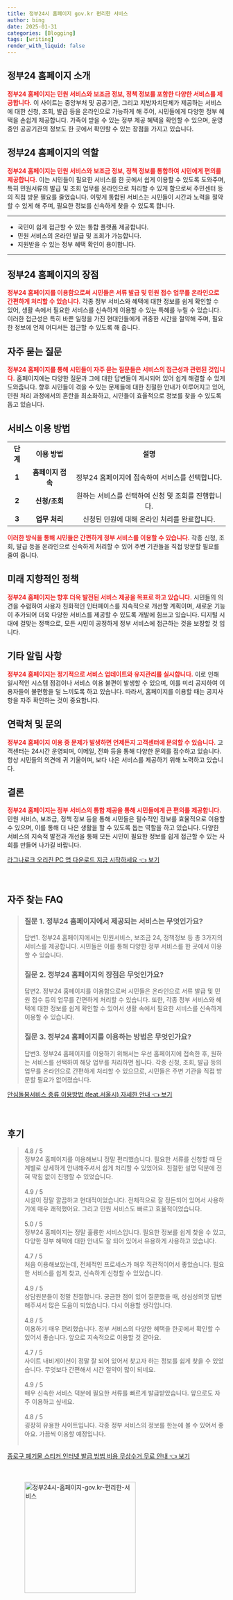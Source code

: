 ```yaml
---
title: 정부24시 홈페이지 gov.kr 편리한 서비스
author: bing
date: 2025-01-31
categories: [Blogging]
tags: [writing]
render_with_liquid: false
---
```



<h2 id='정부24_홈페이지_소개'>정부24 홈페이지 소개</h2>

<p><b><span style="color: #ee2323;">정부24 홈페이지는 민원 서비스와 보조금 정보, 정책 정보를 포함한 다양한 서비스를 제공합니다.</span></b> 이 사이트는 중앙부처 및 공공기관, 그리고 지방자치단체가 제공하는 서비스에 대한 신청, 조회, 발급 등을 온라인으로 가능하게 해 주어, 시민들에게 다양한 정부 혜택을 손쉽게 제공합니다. 가족이 받을 수 있는 정부 제공 혜택을 확인할 수 있으며, 운영 중인 공공기관의 정보도 한 곳에서 확인할 수 있는 장점을 가지고 있습니다.</p>

<h2 id='정부24_홈페이지의_역할'>정부24 홈페이지의 역할</h2>

<p><b><span style="color: #ee2323;">정부24 홈페이지는 민원 서비스와 보조금 정보, 정책 정보를 통합하여 시민에게 편의를 제공합니다.</span></b> 이는 시민들이 필요한 서비스를 한 곳에서 쉽게 이용할 수 있도록 도와주며, 특히 민원서류의 발급 및 조회 업무를 온라인으로 처리할 수 있게 함으로써 주민센터 등의 직접 방문 필요를 줄였습니다. 이렇게 통합된 서비스는 시민들이 시간과 노력을 절약할 수 있게 해 주며, 필요한 정보를 신속하게 찾을 수 있도록 합니다.</p>

<hr />

<ul>
    <li>국민이 쉽게 접근할 수 있는 통합 플랫폼 제공합니다.</li>
    <li>민원 서비스의 온라인 발급 및 조회가 가능합니다.</li>
    <li>지원받을 수 있는 정부 혜택 확인이 용이합니다.</li>
</ul>

<hr />

<h2 id='정부24_홈페이지의_장점'>정부24 홈페이지의 장점</h2>

<p><b><span style="color: #ee2323;">정부24 홈페이지를 이용함으로써 시민들은 서류 발급 및 민원 접수 업무를 온라인으로 간편하게 처리할 수 있습니다.</span></b> 각종 정부 서비스와 혜택에 대한 정보를 쉽게 확인할 수 있어, 생활 속에서 필요한 서비스를 신속하게 이용할 수 있는 특혜를 누릴 수 있습니다. 이러한 접근성은 특히 바쁜 일정을 가진 현대인들에게 귀중한 시간을 절약해 주며, 필요한 정보에 언제 어디서든 접근할 수 있도록 해 줍니다.</p>

<h2 id='자주묻는질문'>자주 묻는 질문</h2>

<p><b><span style="color: #ee2323;">정부24 홈페이지를 통해 시민들이 자주 묻는 질문들은 서비스의 접근성과 관련된 것입니다.</span></b> 홈페이지에는 다양한 질문과 그에 대한 답변들이 게시되어 있어 쉽게 해결할 수 있게 도와줍니다. 향후 시민들이 겪을 수 있는 문제들에 대한 친절한 안내가 이루어지고 있어, 민원 처리 과정에서의 혼란을 최소화하고, 시민들이 효율적으로 정보를 찾을 수 있도록 돕고 있습니다.</p>

<h2 id='서비스_이용방법'>서비스 이용 방법</h2>

<table>
    <tr>
        <td style="text-align: center; height: 17px;"><b>단계</b></td>
        <td style="text-align: center; height: 17px;"><b>이용 방법</b></td>
        <td style="text-align: center; height: 17px;"><b>설명</b></td>
    </tr>
    <tr>
        <td style="text-align: center; height: 17px;"><b>1</b></td>
        <td style="text-align: center; height: 17px;"><b>홈페이지 접속</b></td>
        <td style="text-align: center; height: 17px;">정부24 홈페이지에 접속하여 서비스를 선택합니다.</td>
    </tr>
    <tr>
        <td style="text-align: center; height: 17px;"><b>2</b></td>
        <td style="text-align: center; height: 17px;"><b>신청/조회</b></td>
        <td style="text-align: center; height: 17px;">원하는 서비스를 선택하여 신청 및 조회를 진행합니다.</td>
    </tr>
    <tr>
        <td style="text-align: center; height: 17px;"><b>3</b></td>
        <td style="text-align: center; height: 17px;"><b>업무 처리</b></td>
        <td style="text-align: center; height: 17px;">신청된 민원에 대해 온라인 처리를 완료합니다.</td>
    </tr>
</table>

<p><b><span style="color: #ee2323;">이러한 방식을 통해 시민들은 간편하게 정부 서비스를 이용할 수 있습니다.</span></b> 각종 신청, 조회, 발급 등을 온라인으로 신속하게 처리할 수 있어 주변 기관들을 직접 방문할 필요를 줄여 줍니다.</p>

<h2 id='미래지향적인_정책'>미래 지향적인 정책</h2>

<p><b><span style="color: #ee2323;">정부24 홈페이지는 향후 더욱 발전된 서비스 제공을 목표로 하고 있습니다.</span></b> 시민들의 의견을 수렴하여 사용자 친화적인 인터페이스를 지속적으로 개선할 계획이며, 새로운 기능이 추가되어 더욱 다양한 서비스를 제공할 수 있도록 개발에 힘쓰고 있습니다. 디지털 시대에 걸맞는 정책으로, 모든 시민이 공정하게 정부 서비스에 접근하는 것을 보장할 것 입니다.</p>

<h2 id='기타_알림사항'>기타 알림 사항</h2>

<p><b><span style="color: #ee2323;">정부24 홈페이지는 정기적으로 서비스 업데이트와 유지관리를 실시합니다.</span></b> 이로 인해 일시적인 시스템 점검이나 서비스 이용 불편이 발생할 수 있으며, 이를 미리 공지하여 이용자들이 불편함을 덜 느끼도록 하고 있습니다. 따라서, 홈페이지를 이용할 때는 공지사항을 자주 확인하는 것이 중요합니다.</p>

<h2 id='연락처_및_문의'>연락처 및 문의</h2>

<p><b><span style="color: #ee2323;">정부24 홈페이지 이용 중 문제가 발생하면 언제든지 고객센터에 문의할 수 있습니다.</span></b> 고객센터는 24시간 운영되며, 이메일, 전화 등을 통해 다양한 문의를 접수하고 있습니다. 항상 시민들의 의견에 귀 기울이며, 보다 나은 서비스를 제공하기 위해 노력하고 있습니다.</p>

<h2 id='결론'>결론</h2>

<p><b><span style="color: #ee2323;">정부24 홈페이지는 정부 서비스의 통합 제공을 통해 시민들에게 큰 편의를 제공합니다.</span></b> 민원 서비스, 보조금, 정책 정보 등을 통해 시민들은 필수적인 정보를 효율적으로 이용할 수 있으며, 이를 통해 더 나은 생활을 할 수 있도록 돕는 역할을 하고 있습니다. 다양한 서비스의 지속적 발전과 개선을 통해 모든 시민이 필요한 정보를 쉽게 접근할 수 있는 사회를 만들어 나가길 바랍니다.</p>


<p><a class="click-button" title="라그나로크 오리진 PC 앱 다운로드 지금 시작하세요" href="https://yellowplanner.github.io/posts/%EB%9D%BC%EA%B7%B8%EB%82%98%EB%A1%9C%ED%81%AC-%EC%98%A4%EB%A6%AC%EC%A7%84-PC-%EC%95%B1-%EB%8B%A4%EC%9A%B4%EB%A1%9C%EB%93%9C-%EC%A7%80%EA%B8%88-%EC%8B%9C%EC%9E%91%ED%95%98%EC%84%B8%EC%9A%94/" rel="dofollow">라그나로크 오리진 PC 앱 다운로드 지금 시작하세요 👈 보기</a></p><br>
<h2 id='자주_찾는_FAQ'>자주 찾는 FAQ</h2>
<div itemscope="" itemtype="https://schema.org/FAQPage"> 
<blockquote> 
<div itemscope="" itemprop="mainEntity" itemtype="https://schema.org/Question"> 
<h3 itemprop="name">질문 1. 정부24 홈페이지에서 제공되는 서비스는 무엇인가요?</h3> 
<div itemscope="" itemprop="acceptedAnswer" itemtype="https://schema.org/Answer"> 
<span itemprop="text"> 
<p>답변1. 정부24 홈페이지에서는 민원서비스, 보조금 24, 정책정보 등 총 3가지의 서비스를 제공합니다. 시민들은 이를 통해 다양한 정부 서비스를 한 곳에서 이용할 수 있습니다.</p> 
</span> 
</div> 
</div> 

<div itemscope="" itemprop="mainEntity" itemtype="https://schema.org/Question"> 
<h3 itemprop="name">질문 2. 정부24 홈페이지의 장점은 무엇인가요?</h3> 
<div itemscope="" itemprop="acceptedAnswer" itemtype="https://schema.org/Answer"> 
<span itemprop="text"> 
<p>답변2. 정부24 홈페이지를 이용함으로써 시민들은 온라인으로 서류 발급 및 민원 접수 등의 업무를 간편하게 처리할 수 있습니다. 또한, 각종 정부 서비스와 혜택에 대한 정보를 쉽게 확인할 수 있어서 생활 속에서 필요한 서비스를 신속하게 이용할 수 있습니다.</p> 
</span> 
</div> 
</div> 

<div itemscope="" itemprop="mainEntity" itemtype="https://schema.org/Question"> 
<h3 itemprop="name">질문 3. 정부24 홈페이지를 이용하는 방법은 무엇인가요?</h3> 
<div itemscope="" itemprop="acceptedAnswer" itemtype="https://schema.org/Answer"> 
<span itemprop="text"> 
<p>답변3. 정부24 홈페이지를 이용하기 위해서는 우선 홈페이지에 접속한 후, 원하는 서비스를 선택하여 해당 업무를 처리하면 됩니다. 각종 신청, 조회, 발급 등의 업무를 온라인으로 간편하게 처리할 수 있으므로, 시민들은 주변 기관을 직접 방문할 필요가 없어졌습니다.</p> 
</span> 
</div> 
</div> 
</blockquote> 
</div>
<p><a class="click-button" title="안심돌봄서비스 종류 이용방법 (feat.서울시) 자세한 안내" href="https://yellowplanner.github.io/posts/%EC%95%88%EC%8B%AC%EB%8F%8C%EB%B4%84%EC%84%9C%EB%B9%84%EC%8A%A4-%EC%A2%85%EB%A5%98-%EC%9D%B4%EC%9A%A9%EB%B0%A9%EB%B2%95-(feat.%EC%84%9C%EC%9A%B8%EC%8B%9C)-%EC%9E%90%EC%84%B8%ED%95%9C-%EC%95%88%EB%82%B4/" rel="dofollow">안심돌봄서비스 종류 이용방법 (feat.서울시) 자세한 안내 👈 보기</a></p><br>
<h2 id='후기'>후기</h2>
<div itemscope itemtype="https://schema.org/Product">
  <blockquote>
  <div itemprop="review" itemscope itemtype="https://schema.org/Review">
      <div itemprop="reviewRating" itemscope itemtype="https://schema.org/Rating"> <span itemprop="ratingValue">4.8</span> / <span itemprop="bestRating">5</span> </div>
      <span itemprop="reviewBody">정부24 홈페이지를 이용해보니 정말 편리했습니다. 필요한 서류를 신청할 때 단계별로 상세하게 안내해주셔서 쉽게 처리할 수 있었어요. 친절한 설명 덕분에 전혀 막힘 없이 진행할 수 있었습니다.</span>
  </div>
  <br>
  <div itemprop="review" itemscope itemtype="https://schema.org/Review">
      <div itemprop="reviewRating" itemscope itemtype="https://schema.org/Rating"> <span itemprop="ratingValue">4.9</span> / <span itemprop="bestRating">5</span> </div>
      <span itemprop="reviewBody">시설이 정말 깔끔하고 현대적이었습니다. 전체적으로 잘 정돈되어 있어서 사용하기에 매우 쾌적했어요. 그리고 민원 서비스도 빠르고 효율적이었습니다.</span>
  </div>
  <br>
  <div itemprop="review" itemscope itemtype="https://schema.org/Review">
      <div itemprop="reviewRating" itemscope itemtype="https://schema.org/Rating"> <span itemprop="ratingValue">5.0</span> / <span itemprop="bestRating">5</span> </div>
      <span itemprop="reviewBody">정부24 홈페이지는 정말 훌륭한 서비스입니다. 필요한 정보를 쉽게 찾을 수 있고, 다양한 정부 혜택에 대한 안내도 잘 되어 있어서 유용하게 사용하고 있습니다.</span>
  </div>
  <br>
  <div itemprop="review" itemscope itemtype="https://schema.org/Review">
      <div itemprop="reviewRating" itemscope itemtype="https://schema.org/Rating"> <span itemprop="ratingValue">4.7</span> / <span itemprop="bestRating">5</span> </div>
      <span itemprop="reviewBody">처음 이용해보았는데, 전체적인 프로세스가 매우 직관적이어서 좋았습니다. 필요한 서비스를 쉽게 찾고, 신속하게 신청할 수 있었습니다.</span>
  </div>
  <br>
  <div itemprop="review" itemscope itemtype="https://schema.org/Review">
      <div itemprop="reviewRating" itemscope itemtype="https://schema.org/Rating"> <span itemprop="ratingValue">4.9</span> / <span itemprop="bestRating">5</span> </div>
      <span itemprop="reviewBody">상담원분들이 정말 친절합니다. 궁금한 점이 있어 질문했을 때, 성심성의껏 답변해주셔서 많은 도움이 되었습니다. 다시 이용할 생각입니다.</span>
  </div>
  <br>
  <div itemprop="review" itemscope itemtype="https://schema.org/Review">
      <div itemprop="reviewRating" itemscope itemtype="https://schema.org/Rating"> <span itemprop="ratingValue">4.8</span> / <span itemprop="bestRating">5</span> </div>
      <span itemprop="reviewBody">이용하기 매우 편리했습니다. 정부 서비스의 다양한 혜택을 한곳에서 확인할 수 있어서 좋습니다. 앞으로 지속적으로 이용할 것 같아요.</span>
  </div>
  <br>
  <div itemprop="review" itemscope itemtype="https://schema.org/Review">
      <div itemprop="reviewRating" itemscope itemtype="https://schema.org/Rating"> <span itemprop="ratingValue">4.7</span> / <span itemprop="bestRating">5</span> </div>
      <span itemprop="reviewBody">사이트 내비게이션이 정말 잘 되어 있어서 찾고자 하는 정보를 쉽게 찾을 수 있었습니다. 무엇보다 간편해서 시간 절약이 많이 되네요.</span>
  </div>
  <br>
  <div itemprop="review" itemscope itemtype="https://schema.org/Review">
      <div itemprop="reviewRating" itemscope itemtype="https://schema.org/Rating"> <span itemprop="ratingValue">4.9</span> / <span itemprop="bestRating">5</span> </div>
      <span itemprop="reviewBody">매우 신속한 서비스 덕분에 필요한 서류를 빠르게 발급받았습니다. 앞으로도 자주 이용하고 싶네요.</span>
  </div>
  <br>
  <div itemprop="review" itemscope itemtype="https://schema.org/Review">
      <div itemprop="reviewRating" itemscope itemtype="https://schema.org/Rating"> <span itemprop="ratingValue">4.8</span> / <span itemprop="bestRating">5</span> </div>
      <span itemprop="reviewBody">굉장히 유용한 사이트입니다. 각종 정부 서비스의 정보를 한눈에 볼 수 있어서 좋아요. 가끔씩 이용할 예정입니다.</span>
  </div>
  <br>
  </blockquote>
</div>
<p><a class="click-button" title="종로구 폐기물 스티커 인터넷 발급 방법 비용 무상수거 무료 안내" href="https://yellowplanner.github.io/posts/%EC%A2%85%EB%A1%9C%EA%B5%AC-%ED%8F%90%EA%B8%B0%EB%AC%BC-%EC%8A%A4%ED%8B%B0%EC%BB%A4-%EC%9D%B8%ED%84%B0%EB%84%B7-%EB%B0%9C%EA%B8%89-%EB%B0%A9%EB%B2%95-%EB%B9%84%EC%9A%A9-%EB%AC%B4%EC%83%81%EC%88%98%EA%B1%B0-%EB%AC%B4%EB%A3%8C-%EC%95%88%EB%82%B4/" rel="dofollow">종로구 폐기물 스티커 인터넷 발급 방법 비용 무상수거 무료 안내 👈 보기</a></p><br>
<figure class="image"><img src="https://yellowplanner.github.io/assets/img/thumbnail/정부24시-홈페이지-gov.kr-편리한-서비스.webp" alt="정부24시-홈페이지-gov.kr-편리한-서비스" width="256" height="256"></figure>